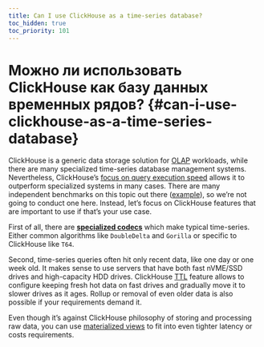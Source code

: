 ```yaml
---
title: Can I use ClickHouse as a time-series database?
toc_hidden: true
toc_priority: 101
---
```


# Можно ли использовать ClickHouse как базу данных временных рядов? {#can-i-use-clickhouse-as-a-time-series-database}

ClickHouse is a generic data storage solution for [OLAP](../../faq/general/olap.md) workloads, while there are many specialized time-series database management systems. Nevertheless, ClickHouse’s [focus on query execution speed](../../faq/general/why-clickhouse-is-so-fast.md) allows it to outperform specialized systems in many cases. There are many independent benchmarks on this topic out there ([example](https://medium.com/@AltinityDB/clickhouse-for-time-series-scalability-benchmarks-e181132a895b)), so we’re not going to conduct one here. Instead, let’s focus on ClickHouse features that are important to use if that’s your use case.

First of all, there are **[specialized codecs](../../sql-reference/statements/create/table.md#create-query-specialized-codecs)** which make typical time-series. Either common algorithms like `DoubleDelta` and `Gorilla` or specific to ClickHouse like `T64`.

Second, time-series queries often hit only recent data, like one day or one week old. It makes sense to use servers that have both fast nVME/SSD drives and high-capacity HDD drives. ClickHouse [TTL](../../engines/table-engines/mergetree-family/mergetree.md#table_engine-mergetree-multiple-volumes) feature allows to configure keeping fresh hot data on fast drives and gradually move it to slower drives as it ages. Rollup or removal of even older data is also possible if your requirements demand it.

Even though it’s against ClickHouse philosophy of storing and processing raw data, you can use [materialized views](../../sql-reference/statements/create/view.md) to fit into even tighter latency or costs requirements.

